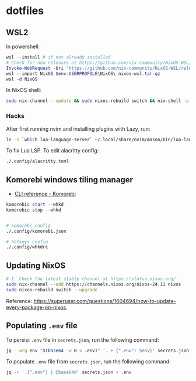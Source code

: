 # dotfiles

## WSL2

In powershell:

```powershell
wsl --install # if not already installed
# Check for new releases at https://github.com/nix-community/NixOS-WSL/releases
Invoke-WebRequest -Uri "https://github.com/nix-community/NixOS-WSL/releases/download/2311.5.3/nixos-wsl.tar.gz" -OutFile "nixos-wsl.tar.gz"
wsl --import NixOS $env:USERPROFILE\NixOS\ nixos-wsl.tar.gz
wsl -d NixOS
```

In NixOS shell:

```sh
sudo nix-channel --update && sudo nixos-rebuild switch && nix-shell -p git --run "git clone https://github.com/michalmatoga/dotfiles.git ~/ghq/github.com/michalmatoga/dotfiles && ./ghq/github.com/michalmatoga/dotfiles/scripts/init.sh"
```

### Hacks

After first running nvim and installing plugins with Lazy, run:

```sh
ln -s `which lua-language-server` ~/.local/share/nvim/mason/bin/lua-language-server
```

To fix Lua LSP. To edit alacritty config:

```sh
./.config/alacritty.toml
```

## Komorebi windows tiling manager

- [CLI reference - Komorebi](https://lgug2z.github.io/komorebi/cli/quickstart.html)

```powershell
komorebic start --whkd
komorebic stop --whkd
```

```sh

# komorebi config
./.config/komorebi.json

# hotkeys config
./.config/whkdrc

```

## Updating NixOS

```sh
# 1. Check the latest stable channel at https://status.nixos.org/
sudo nix-channel --add https://channels.nixos.org/nixos-24.11 nixos
sudo nixos-rebuild switch --upgrade
```

Reference: <https://superuser.com/questions/1604694/how-to-update-every-package-on-nixos>.

## Populating `.env` file

To persist `.env` file in `secrets.json`, run the following command:

```sh
jq --arg env "$(base64 -w 0 < .env)" '. + {".env": $env}' secrets.json > secrets.tmp && mv secrets.tmp secrets.json
```

To populate `.env` file from `secrets.json`, run the following command:

```sh
jq -r '.[".env"] | @base64d' secrets.json > .env

```
